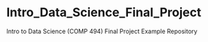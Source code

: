 # Intro_Data_Science_Final_Project
Intro to Data Science (COMP 494) Final Project Example Repository
